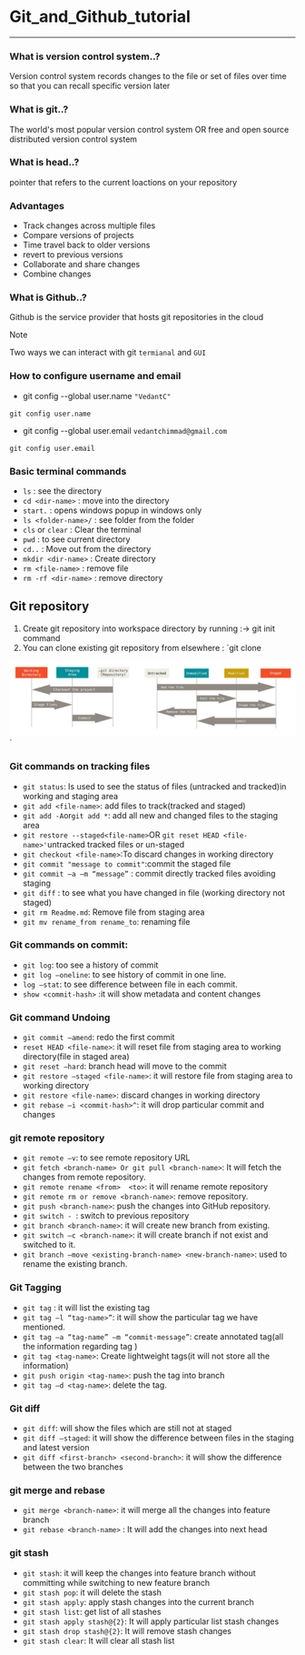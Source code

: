 # Git_and_Github_tutorial

---
### What is version control system..?
Version control system records changes to the file or set of files over time so that you can recall specific version later 

### What is git..?
The world's most popular version control system OR free and open source distributed version control system

### What is head..?
pointer that refers to the current loactions on your repository 

### Advantages
* Track changes across multiple files
* Compare versions of projects
* Time travel back to older versions 
* revert to previous versions 
* Collaborate and share changes 
* Combine changes

### What is Github..?
Github is the service provider that hosts git repositories in the cloud

>[!NOTE]
> 
> Two ways we can interact with git `termianal` and `GUI`

### How to configure username and email 
* git config --global user.name `"VedantC"`
```commandline
git config user.name
```
* git config --global user.email `vedantchimmad@gmail.com`
```commandline
git config user.email
```
### Basic terminal commands
* `ls` : see the directory 
* `cd <dir-name>` : move into the directory 
* `start.` : opens windows popup in windows only
* `ls <folder-name>/` : see folder from the folder
* `cls` or `clear` : Clear the terminal 
* `pwd` : to see current directory 
* `cd..` : Move out from the directory 
* `mkdir <dir-name>` : Create directory 
* `rm <file-name>` : remove file
* `rm -rf <dir-name>` : remove directory
## Git repository
1. Create git repository into workspace directory by running :-> git init command
2. You can clone existing git repository from elsewhere : `git clone <url>

![img.png](files_track.png)`

### Git commands on tracking files 
* `git status`: Is used to see the status of files (untracked and tracked)in working and staging area
* `git add <file-name>`: add files to track(tracked and staged)
* `git add -A`or`git add *`: add all new and changed files to the staging area
* `git restore --staged<file-name>`OR `git reset HEAD <file-name>'`untracked tracked files or un-staged 
* `git checkout <file-name>`:To discard changes in working directory 
* `git commit "message to commit"`:commit the staged file
* `git commit –a –m “message”` : commit directly tracked files avoiding staging 
* `git diff` : to see what you have changed in file (working directory not staged)
* `git rm Readme.md`: Remove file from staging area
* `git mv rename_from rename_to`: renaming file

### Git commands on commit:
* `git log`: too see a history of commit
* `git log –oneline`: to see history of commit in one line.
* `log –stat`: to see difference between file in each commit.
* `show <commit-hash>` :it will show metadata and content changes

### Git command Undoing
* `git commit –amend`: redo the first commit
* `reset HEAD <file-name>`: it will reset file from staging area to working directory(file in staged area)
* `git reset –hard`: branch head will move to the commit
* `git restore –staged <file-name>`: it will restore file from staging area to working directory
* `git restore <file-name>`: discard changes in working directory
* `git rebase –i <commit-hash>^`: it will drop particular commit and changes

### git remote repository
* `git remote –v`: to see remote repository URL
* `git fetch <branch-name> Or git pull <branch-name>`: It will fetch the changes from remote repository.
* `git remote rename <from>  <to>`: it will rename remote repository
* `git remote rm or remove <branch-name>`: remove repository.
* `git push <branch-name>`: push the changes into GitHub repository.
* `git switch - `: switch to previous repository
* `git branch <branch-name>`: it will create new branch from existing.
* `git switch –c <branch-name>`: it will create branch if not exist and switched to it.
* `git branch –move <existing-branch-name> <new-branch-name>`: used to rename the existing branch.

### Git Tagging
* `git tag` : it will list the existing tag
* `git tag –l “tag-name>”`: it will show the particular tag we have mentioned.
* `git tag –a “tag-name” –m “commit-message”`: create annotated tag(all the information regarding tag )
* `git tag <tag-name>`: Create lightweight tags(it will not store all the information)
* `git push origin <tag-name>`: push the tag into branch
* `git tag –d <tag-name>`: delete the tag.

### Git diff
* `git diff`: will show the files which are still not at staged
* `git diff –staged`: it will show the difference between files in the staging and latest version
* `git diff <first-branch> <second-branch>`: it will show the difference between the two branches
### git merge and rebase
* `git merge <branch-name>`: it will merge all the changes into feature branch
* `git rebase <branch-name>` : It will add the changes into next head   
### git stash
* `git stash`: it will keep the changes into feature branch without committing while switching to new feature branch 
* `git stash pop`: it will delete the stash
* `git stash apply`: apply stash changes into the current branch
* `git stash list`: get list of all stashes  
* `git stash apply stash@{2}`: It will apply particular list stash changes
* `git stash drop stash@{2}`: It will remove stash changes
* `git stash clear`: It will clear all stash list
